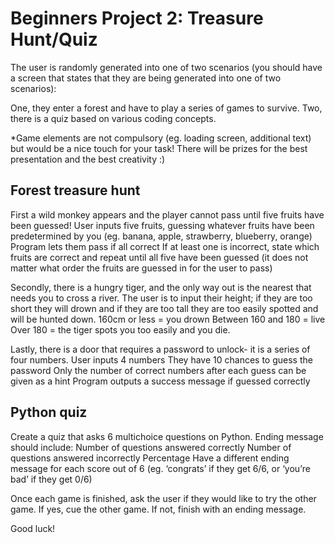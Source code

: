 # Beginners Project 2: Treasure Hunt/Quiz

The user is randomly generated into one of two scenarios (you should have a screen that states that they are being generated into one of two scenarios):

One, they enter a forest and have to play a series of games to survive.
Two, there is a quiz based on various coding concepts.

*Game elements are not compulsory (eg. loading screen, additional text) but would be a nice touch for your task! There will be prizes for the best presentation and the best creativity :)

## Forest treasure hunt
First a wild monkey appears and the player cannot pass until five fruits have been guessed!
User inputs five fruits, guessing whatever fruits have been predetermined by you (eg. banana, apple, strawberry, blueberry, orange)
Program lets them pass if all correct
If at least one is incorrect, state which fruits are correct and repeat until all five have been guessed
(it does not matter what order the fruits are guessed in for the user to pass)

Secondly, there is a hungry tiger, and the only way out is the nearest that needs you to cross a river. The user is to input their height; if they are too short they will drown and if they are too tall they are too easily spotted and will be hunted down.
160cm or less = you drown
Between 160 and 180 = live
Over 180 = the tiger spots you too easily and you die.

Lastly, there is a door that requires a password to unlock- it is a series of four numbers.
User inputs 4 numbers
They have 10 chances to guess the password
Only the number of correct numbers after each guess can be given as a hint
Program outputs a success message if guessed correctly

## Python quiz
Create a quiz that asks 6 multichoice questions on Python.
Ending message should include:
Number of questions answered correctly
Number of questions answered incorrectly
Percentage
Have a different ending message for each score out of 6 (eg. ‘congrats’ if they get 6/6, or ‘you’re bad’ if they get 0/6)

Once each game is finished, ask the user if they would like to try the other game. If yes, cue the other game. If not, finish with an ending message.

Good luck!

